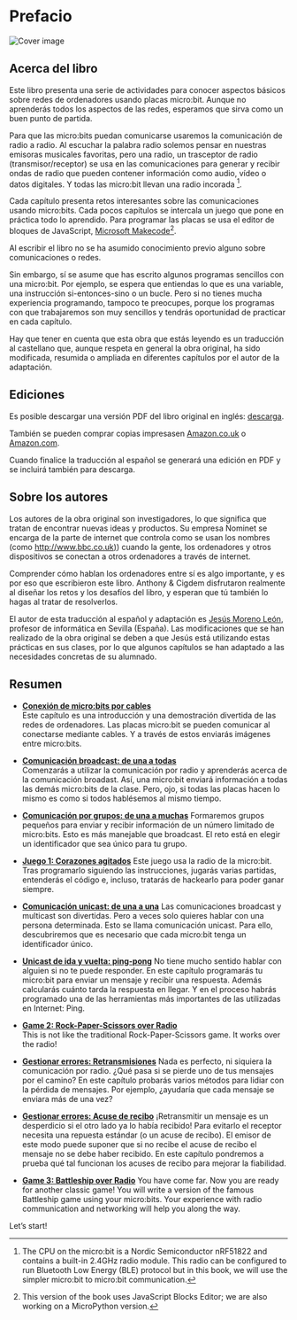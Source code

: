 Prefacio
========

![Cover image](introduction/cover.png)

Acerca del libro
------------------------------------

Este libro presenta una serie de actividades para conocer aspectos básicos sobre redes de ordenadores usando placas micro:bit. Aunque no aprenderás todos los aspectos de las redes, esperamos que sirva como un buen punto de partida.

Para que las micro:bits puedan comunicarse usaremos la comunicación de radio a radio. Al escuchar la palabra radio solemos pensar en nuestras emisoras musicales favoritas, pero una radio, un trasceptor de radio (transmisor/receptor) se usa en las comunicaciones para generar y recibir ondas de radio que pueden contener información como audio, vídeo o datos digitales. Y todas las micro:bit llevan una radio incorada [^1].

Cada capítulo presenta retos interesantes sobre las comunicaciones usando micro:bits. Cada pocos capítulos se intercala un juego que pone en práctica todo lo aprendido. Para programar las placas se usa el editor de bloques de JavaScript, [Microsoft Makecode](https://makecode.microbit.org/)[^2]. 

Al escribir el libro no se ha asumido conocimiento previo alguno sobre comunicaciones o redes. 

Sin embargo, sí se asume que has escrito algunos programas sencillos con una micro:bit. Por ejemplo, se espera que entiendas lo que es una variable, una instrucción si-entonces-sino o un bucle. Pero si no tienes mucha experiencia programando, tampoco te preocupes, porque los programas con que trabajaremos son muy sencillos y tendrás oportunidad de practicar en cada capítulo.

Hay que tener en cuenta que esta obra que estás leyendo es un traducción al castellano que, aunque respeta en general la obra original, ha sido modificada, resumida o ampliada en diferentes capítulos por el autor de la adaptación.


Ediciones
---------

Es posible descargar una versión PDF del libro original en inglés: [descarga](https://microbit.nominetresearch.uk/networking-book-pdf/networking_with_the_microbit.pdf).

También se pueden comprar copias impresasen [Amazon.co.uk](https://www.amazon.co.uk/Networking-micro-bit-Anthony-Kirby/dp/1973396769) o [Amazon.com](https://www.amazon.com/Networking-micro-bit-Anthony-Kirby/dp/1973396769). 

Cuando finalice la traducción al español se generará una edición en PDF y se incluirá también para descarga.



Sobre los autores
-----------------

Los autores de la obra original son investigadores, lo que significa que tratan de encontrar nuevas ideas y productos. Su empresa Nominet se encarga de la parte de internet que controla como se usan los nombres (como
[http://www.bbc.co.uk)](http://www.bbc.co.uk)) cuando la gente, los ordenadores y otros dispositivos se conectan a otros ordenadores a través de internet. 

Comprender cómo hablan los ordenadores entre sí es algo importante, y es por eso que escribieron este libro. Anthony & Cigdem disfrutaron realmente al diseñar los retos y los desafíos del libro, y esperan que tú también lo hagas al tratar de resolverlos.

El autor de esta traducción al español y adaptación es [Jesús Moreno León](http://jemole.me/), profesor de informática en Sevilla (España). Las modificaciones que se han realizado de la obra original se deben a que Jesús está utilizando estas prácticas en sus clases, por lo que algunos capítulos se han adaptado a las necesidades concretas de su alumnado.


Resumen
-------

- [**Conexión de micro:bits por cables**](wiredcommunication/wiredcommunication.md)  
    Este capítulo es una introducción y una demostración divertida de las redes de ordenadores. Las placas micro:bit se pueden comunicar al conectarse mediante cables. Y a través de estos enviarás imágenes entre micro:bits.

- [**Comunicación broadcast: de una a todas**](broadcast/broadcast.md)  
    Comenzarás a utilizar la comunicación por radio y aprenderás acerca de la comunicación broadast. Así, una micro:bit enviará información a todas las demás micro:bits de la clase. Pero, ojo, si todas las placas hacen lo mismo es como si todos hablésemos al mismo tiempo.

- [**Comunicación por grupos: de una a muchas**](groupcommunication/groupcommunication.md)
    Formaremos grupos pequeños para enviar y recibir información de un número limitado de micro:bits. Esto es más manejable que broadcast. El reto está en elegir un identificador que sea único para tu grupo.

- [**Juego 1: Corazones agitados**](shakeydonkey/shakeydonkey.md)
    Este juego usa la radio de la micro:bit. Tras programarlo siguiendo las instrucciones, jugarás varias partidas, entenderás el código e, incluso, tratarás de hackearlo para poder ganar siempre.

- [**Comunicación unicast: de una a una**](unicast/unicast.md)
    Las comunicaciones broadcast y multicast son divertidas. Pero a veces solo quieres hablar con una persona determinada. Esto se llama comunicación unicast. Para ello, descubriremos que es necesario que cada micro:bit tenga un identificador único.

- [**Unicast de ida y vuelta: ping-pong**](twowayunicast/twowayunicast.md)
    No tiene mucho sentido hablar con alguien si no te puede responder. En este capítulo programarás tu micro:bit para enviar un mensaje y recibir una respuesta. Además calcularás cuánto tarda la respuesta en llegar. Y en el proceso habrás programado una de las herramientas más importantes de las utilizadas en Internet: Ping.

- [**Game 2: Rock-Paper-Scissors over Radio**](rockpaperscissors/rockpaperscissors.md)  
    This is not like the traditional Rock-Paper-Scissors game. It
    works over the radio!

- [**Gestionar errores: Retransmisiones**](retransmissions/retransmissions.md)
     Nada es perfecto, ni siquiera la comunicación por radio. ¿Qué pasa si se pierde uno de tus mensajes por el camino? En este capítulo probarás varios métodos para lidiar con la pérdida de mensajes. Por ejemplo, ¿ayudaría que cada mensaje se enviara más de una vez?

- [**Gestionar errores: Acuse de recibo**](acknowledgements/acknowledgements.md)
    ¡Retransmitir un mensaje es un desperdicio si el otro lado ya lo había recibido! Para evitarlo el receptor necesita una repuesta estándar (o un acuse de recibo). El emisor de este modo puede suponer que si no recibe el acuse de recibo el mensaje no se debe haber recibido. En este capítulo pondremos a prueba qué tal funcionan los acuses de recibo para mejorar la fiabilidad.

- [**Game 3: Battleship over Radio**](battleship/battleship.md)
    You have come far. Now you are ready for another classic game!
    You will write a version of the famous Battleship game using
    your micro:bits. Your experience with radio communication and
    networking will help you along the way.

Let’s start!

[^1]: The CPU on the micro:bit is a Nordic Semiconductor nRF51822 and contains a built-in 2.4GHz radio module. This radio can be configured to run Bluetooth Low Energy
(BLE) protocol but in this book, we will use the simpler micro:bit to micro:bit communication.

[^2]: This version of the book uses JavaScript Blocks Editor; we are also working on a MicroPython version.
